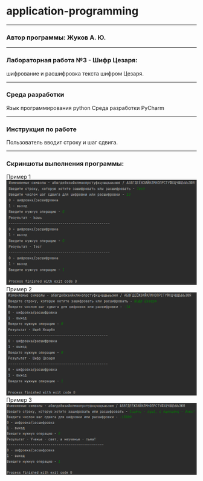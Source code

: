 # application-programming
____
### Автор программы: Жуков А. Ю.
____
### Лабораторная работа №3 - Шифр Цезаря:
шифрование и расшифровка текста шифром Цезаря.
____
### Среда разработки
Язык программирования python
Среда разработки PyCharm
____
### Инструкция по работе
Пользователь вводит строку и шаг сдвига.
____
### Скриншоты выполнения программы:
Пример 1
![Пример 1](/lab_3/Screenshots_program_execution/1.png)
Пример 2
![Пример 2](/lab_3/Screenshots_program_execution/2.png)
Пример 3
![Пример 3](/lab_3/Screenshots_program_execution/3.png)
